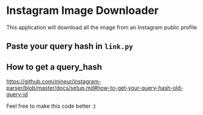 # Instagram Image Downloader

This application  will download all the image from an Instagram public profile

## Paste your query hash in `link.py`

## How to get a query_hash

https://github.com/mineur/instagram-parser/blob/master/docs/setup.md#how-to-get-your-query-hash-old-query-id

Feel free to make this code better :)
